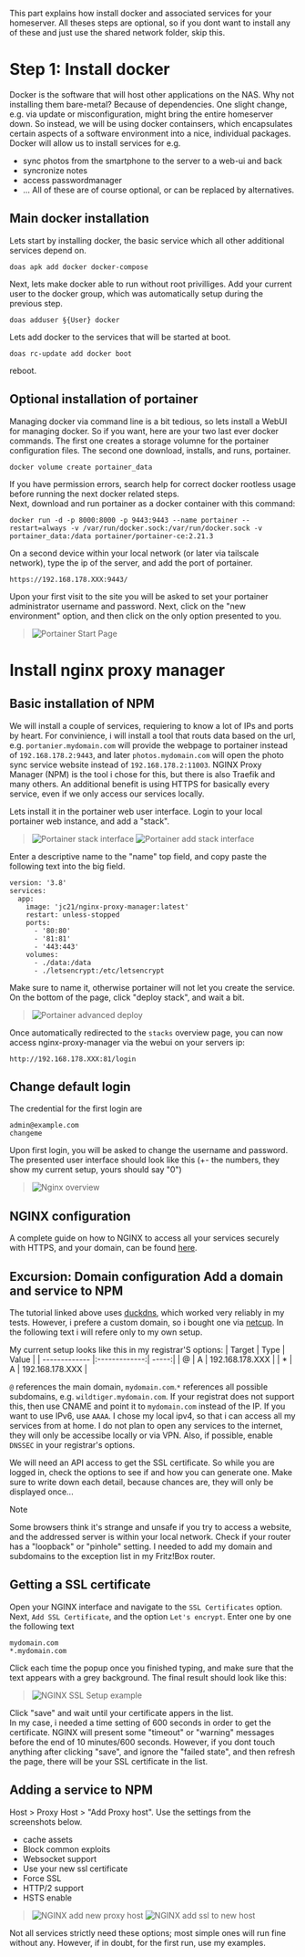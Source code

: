 This part explains how install docker and associated services for your homeserver. All theses steps are optional, so if you dont want to install any of these and just use the shared network folder, skip this.

# Step 1: Install docker
Docker is the software that will host other applications on the NAS. Why not installing them bare-metal? Because of dependencies. One slight change, e.g. via update or misconfiguration, might bring the entire homeserver down. So instead, we will be using docker containsers, which encapsulates certain aspects of a software environment into a nice, individual packages.   
Docker will allow us to install services for e.g.
- sync photos from the smartphone to the server to a web-ui and back
- syncronize notes
- access passwordmanager
- ...
All of these are of course optional, or can be replaced by alternatives.

## Main docker installation
Lets start by installing docker, the basic service which all other additional services depend on.
```
doas apk add docker docker-compose
```
Next, lets make docker able to run without root privilliges. Add your current user to the docker group, which was automatically setup during the previous step.
```
doas adduser §{User} docker
```
Lets add docker to the services that will be started at boot.
```
doas rc-update add docker boot
```
reboot.
## Optional installation of portainer
Managing docker via command line is a bit tedious, so lets install a WebUI for managing docker. So if you want, here are your two last ever docker commands. The first one creates a storage volumne for the portainer configuration files. The second one download, installs, and runs, portainer.
```
docker volume create portainer_data
```
If you have permission errors, search help for correct docker rootless usage before running the next docker related steps.  
Next, download and run portainer as a docker container with this command:
```
docker run -d -p 8000:8000 -p 9443:9443 --name portainer --restart=always -v /var/run/docker.sock:/var/run/docker.sock -v portainer_data:/data portainer/portainer-ce:2.21.3
```
On a second device within your local network (or later via tailscale network), type the ip of the server, and add the port of portainer.
```
https://192.168.178.XXX:9443/
```
Upon your first visit to the site you will be asked to set your portainer administrator username and password. Next, click on the "new environment" option, and then click on the only option presented to you.
> ![Portainer Start Page](/images/portainer/portainer_login.png)

# Install nginx proxy manager
## Basic installation of NPM
We will install a couple of services, requiering to know a lot of IPs and ports by heart. For convinience, i will install a tool that routs data based on the url, e.g. `portanier.mydomain.com` will provide the webpage to portainer instead of `192.168.178.2:9443`, and later `photos.mydomain.com` will open the photo sync service website instead of `192.168.178.2:11003`. NGINX Proxy Manager (NPM) is the tool i chose for this, but there is also Traefik and many others. An additional benefit is using HTTPS for basically every service, even if we only access our services locally.  

Lets install it in the portainer web user interface. Login to your local portainer web instance, and add a "stack". 
>![Portainer stack interface](/images/portainer/portainer_stack_overview.png)
>![Portainer add stack interface](images/portainer/portainer_stack_new.png)

Enter a descriptive name to the "name" top field, and copy paste the following text into the big field.
```
version: '3.8'
services:
  app:
    image: 'jc21/nginx-proxy-manager:latest'
    restart: unless-stopped
    ports:
      - '80:80'
      - '81:81'
      - '443:443'
    volumes:
      - ./data:/data
      - ./letsencrypt:/etc/letsencrypt
```
Make sure to name it, otherwise portainer will not let you create the service. On the bottom of the page, click "deploy stack", and wait a bit. 
> ![Portainer advanced deploy](/images/portainer/portainer_stack_env_advanced.png)

Once automatically redirected to the `stacks` overview page, you can now access nginx-proxy-manager via the webui on your servers ip:
```
http://192.168.178.XXX:81/login
```
## Change default login
The credential for the first login are 
```
admin@example.com
changeme
```
Upon first login, you will be asked to change the username and password. The presented user interface should look like this (+- the numbers, they show my current setup, yours should say "0")
> ![Nginx overview](/images/nginx/nginx_overview.png)

## NGINX configuration
A complete guide on how to NGINX to access all your services securely with HTTPS, and your domain, can be found [here](https://www.youtube.com/watch?v=qlcVx-k-02E&t=456s).
## Excursion: Domain configuration Add a domain and service to NPM
The tutorial linked above uses [duckdns](https://www.duckdns.org/), which worked very reliably in my tests. However, i prefere a custom domain, so i bought one via [netcup](https://www.netcup.com/en). In the following text i will refere only to my own setup. 

My current setup looks like this in my registrar'S options:
| Target        | Type           | Value  |
| ------------- |:-------------:| -----:|
| @     | A | 192.168.178.XXX |
| *      | A      |   192.168.178.XXX |

`@` references the main domain, `mydomain.com`.`*` references all possible subdomains, e.g. `wildtiger.mydomain.com`. If your registrat does not support this, then use CNAME and point it to `mydomain.com` instead of the IP. If you want to use IPv6, use `AAAA`. I chose my local ipv4, so that i can access all my services from at home. I do not plan to open any services to the internet, they will only be accessibe locally or via VPN. Also, if possible, enable `DNSSEC` in your registrar's options. 
  
We will need an API access to get the SSL certificate. So while you are logged in, check the options to see if and how you can generate one. Make sure to write down each detail, because chances are, they will only be displayed once...

> [!Note]
> Some browsers think it's strange and unsafe if you try to access a website, and the addressed server is within your local network. Check if your router has a "loopback" or "pinhole" setting. I needed to add my domain and subdomains to the exception list in my Fritz!Box router.

## Getting a SSL certificate
Open your NGINX interface and navigate to the `SSL Certificates` option. Next, `Add SSL Certificate`, and the option `Let's encrypt`. Enter one by one the following text
```
mydomain.com
*.mydomain.com
```
Click each time the popup once you finished typing, and make sure that the text appears with a grey background. The final result should look like this:
> ![NGINX SSL Setup example](/images/nginx/ssl.png)

Click "save" and wait until your certificate appers in the list.  
In my case, i needed a time setting of 600 seconds in order to get the certificate. NGINX will present some "timeout" or "warning" messages before the end of 10 minutes/600 seconds. However, if you dont touch anything after clicking "save", and ignore the "failed state", and then refresh the page, there will be your SSL certificate in the list.

## Adding a service to NPM
Host > Proxy Host > "Add Proxy host". Use the settings from the screenshots below.
- cache assets
- Block common exploits
- Websocket support
- Use your new ssl certificate
- Force SSL
- HTTP/2 support
- HSTS enable
> ![NGINX add new proxy host](/images/nginx/new_host.png)
> ![NGINX add ssl to new host](/images/nginx/nginx_new_host_ssl.png)

Not all services strictly need these options; most simple ones will run fine without any. However, if in doubt, for the first run, use my examples.
